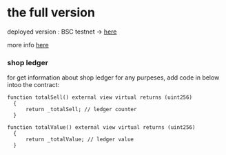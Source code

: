 # the full version
deployed version : BSC testnet -> [here](https://testnet.bscscan.com/address/0x1e2adb685159c692c4c4468bf70ec63212365cf2) 

more info [here](https://github.com/mosi-sol/live-contract-s3/tree/main/05-Tokenize) 

### shop ledger
for get information about shop ledger for any purpeses, add code in below intoo the contract:

```
function totalSell() external view virtual returns (uint256)
  {
      return _totalSell; // ledger counter
  }

function totalValue() external view virtual returns (uint256)
  {
      return _totalValue; // ledger value
  }
```
